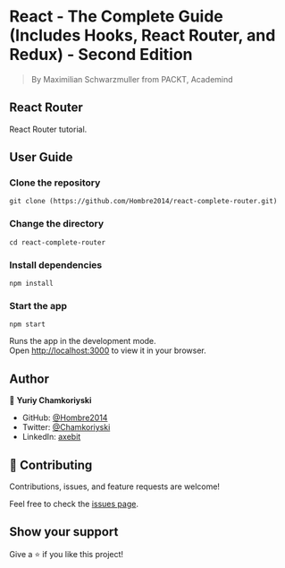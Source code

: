 # React - The Complete Guide (Includes Hooks, React Router, and Redux) - Second Edition

> By Maximilian Schwarzmuller from PACKT, Academind

## React Router

React Router tutorial.

## User Guide

### Clone the repository

`git clone (https://github.com/Hombre2014/react-complete-router.git)`

### Change the directory

`cd react-complete-router`

### Install dependencies

`npm install`

### Start the app

`npm start`

Runs the app in the development mode.\
Open [http://localhost:3000](http://localhost:3000) to view it in your browser.

## Author

👤 **Yuriy Chamkoriyski**

- GitHub: [@Hombre2014](https://github.com/Hombre2014)
- Twitter: [@Chamkoriyski](https://twitter.com/Chamkoriyski)
- LinkedIn: [axebit](https://linkedin.com/in/axebit)

## 🤝 Contributing

Contributions, issues, and feature requests are welcome!

Feel free to check the [issues page](https://github.com/Hombre/react-complete-router/issues).

## Show your support

Give a ⭐️ if you like this project!
